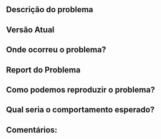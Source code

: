 
## Descrição do problema
<!-- Ex. Não deixa o usuário trocar de rota; Extrema lentidão na rota XPTO-->

## Versão Atual
<!-- Versão do projeto em que o bug foi encontrado -->

## Onde ocorreu o problema?
<!-- Ex. Depois do splash; Quando entra na rota XPTO -->

## Report do Problema
<!-- Descreva o que foi reportado do problema -->


## Como podemos reproduzir o problema?
<!-- Por favor, seja o mais expecífico possível. Se possível use screenshots. -->
<!-- Use traço (-) ou números (1.) para criar a lista. -->

## Qual seria o comportamento esperado?
<!-- Ex. O app deveria iniciar sem quebrar -->

## Comentários:
<!-- Algum comentário adicional?-->
